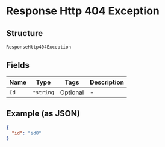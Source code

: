 
# Response Http 404 Exception

## Structure

`ResponseHttp404Exception`

## Fields

| Name | Type | Tags | Description |
|  --- | --- | --- | --- |
| `Id` | `*string` | Optional | - |

## Example (as JSON)

```json
{
  "id": "id8"
}
```

